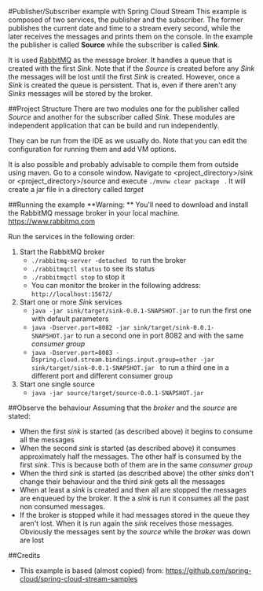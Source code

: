 #Publisher/Subscriber example with Spring Cloud Stream
This example is composed of two services, the publisher and the subscriber. The former publishes
the current date and time to a stream every second, while the later receives the messages and
prints them on the console. In the example the publisher is called **Source** while the 
subscriber is called **Sink**. 

It is used [RabbitMQ](https://www.rabbitmq.com) as the message broker. It handles a queue 
that is created with the first *Sink*. Note that if the *Source* is created before any *Sink*
 the messages will be lost until the first *Sink* is created. However, once a *Sink* is created
 the queue is persistent. That is, even if there aren't any *Sinks* messages will be stored
 by the broker.
 
##Project Structure
There are two modules one for the publisher called *Source* and another for the subscriber
called *Sink*. These modules are independent application that can be build and run independently.

They can be run from the IDE as we usually do. Note that you can edit the configuration for 
running them and add VM options.

It is also possible and probably advisable to compile them from outside using maven. Go to 
a console window. Navigate to <project_directory>/sink or <project_directory>/source and 
execute `./mvnw clear package `
. It will create a jar file in a directory called *target*

##Running the example
**Warning: ** You'll need to download and install the RabbitMQ message broker in 
your local machine. https://www.rabbitmq.com

Run the services in the following order:

1. Start the RabbitMQ broker
    * `./rabbitmq-server -detached ` to run the broker
    * `./rabbitmqctl status` to see its status
    * `./rabbitmqctl stop` to stop it
    * You can monitor the broker in the following address: `http://localhost:15672/`
2. Start one or more *Sink* services
    * `java -jar sink/target/sink-0.0.1-SNAPSHOT.jar` to run the first one with default parameters
    * `java -Dserver.port=8082 -jar sink/target/sink-0.0.1-SNAPSHOT.jar` to run a second one
    in port 8082 and with the same *consumer group*
    * `java -Dserver.port=8083 -Dspring.cloud.stream.bindings.input.group=other -jar sink/target/sink-0.0.1-SNAPSHOT.jar
` to run a third one in a different port and different consumer group
3. Start one single source
    * `java -jar source/target/source-0.0.1-SNAPSHOT.jar
    `
    
##Observe the behaviour
Assuming that the *broker* and the *source* are stated:

* When the first *sink* is started  (as described above) it begins to consume all the messages
* When the second *sink* is started (as described above) it consumes approximately half the messages.
The other half is consumed by the first *sink*. This is because both of them are in the same *consumer
group*
* When the third *sink* is started (as described above) the other *sinks* don't change their
behaviour and the third *sink* gets all the messages
* When at least a *sink* is created and then all are stopped the messages are enqueued by the 
broker. It the a *sink* is run it consumes all the past non consumed messages.
* If the broker is stopped while it had messages stored in the queue they aren't lost. When it
is run again the *sink* receives those messages. Obviously the messages sent by the *source*
while the *broker* was down are lost

##Credits
* This example is based (almost copied) from: https://github.com/spring-cloud/spring-cloud-stream-samples






